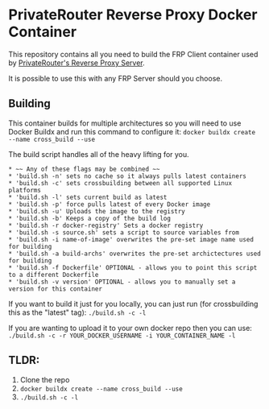 # PrivateRouter Reverse Proxy Docker Container
This repository contains all you need to build the FRP Client container used by [PrivateRouter's Reverse Proxy Server](https://privaterouter.com/reverse-proxy/).

It is possible to use this with any FRP Server should you choose.

## Building
This container builds for multiple architectures so you will need to use Docker Buildx and run this command to configure it: `docker buildx create --name cross_build --use`

The build script handles all of the heavy lifting for you.

```
* ~~ Any of these flags may be combined ~~
* 'build.sh -n' sets no cache so it always pulls latest containers
* 'build.sh -c' sets crossbuilding between all supported Linux platforms
* 'build.sh -l' sets current build as latest
* 'build.sh -p' force pulls latest of every Docker image
* 'build.sh -u' Uploads the image to the registry
* 'build.sh -b' Keeps a copy of the build log
* 'build.sh -r docker-registry' Sets a docker registry
* 'build.sh -s source.sh' sets a script to source variables from
* 'build.sh -i name-of-image' overwrites the pre-set image name used for building
* 'build.sh -a build-archs' overwrites the pre-set archictectures used for building
* 'build.sh -f Dockerfile' OPTIONAL - allows you to point this script to a different Dockerfile
* 'build.sh -v version' OPTIONAL - allows you to manually set a version for this container
```

If you want to build it just for you locally, you can just run (for crossbuilding this as the "latest" tag): 
`./build.sh -c -l` 


If you are wanting to upload it to your own docker repo then you can use: 
`./build.sh -c -r YOUR_DOCKER_USERNAME -i YOUR_CONTAINER_NAME -l`

## TLDR:
1) Clone the repo
2) `docker buildx create --name cross_build --use`
3) `./build.sh -c -l`
